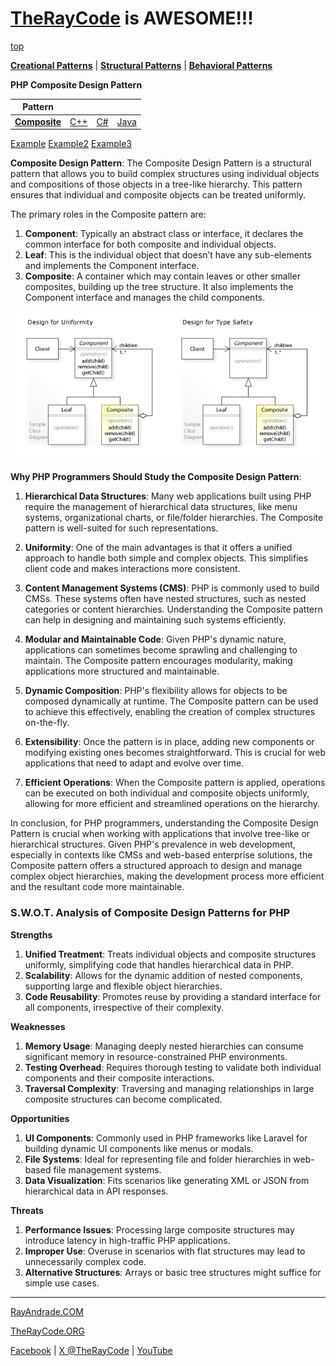 # [TheRayCode](../../../README.md) is AWESOME!!!

[top](../README.md)

**[Creational Patterns](../README.md)** | **[Structural Patterns](../../Structural/README.md)** | **[Behavioral Patterns](../../Behavioral/README.md)**

**PHP Composite Design Pattern**

|Pattern|   |   |   |
|---|---|---|---|
| [**Composite**](README.md) | [C++](../../../CPP/Structural/Composite/README.md) | [C#](../../../Csharp/Structural/Composite/README.md) | [Java](../../../Java/Structural/Composite/README.md) |

[Example](./Example/README.md)  [Example2](./Example2/README.md)  [Example3](./Example3/README.md)  

**Composite Design Pattern**:
The Composite Design Pattern is a structural pattern that allows you to build complex structures using individual objects and compositions of those objects in a tree-like hierarchy. This pattern ensures that individual and composite objects can be treated uniformly.

The primary roles in the Composite pattern are:
1. **Component**: Typically an abstract class or interface, it declares the common interface for both composite and individual objects.
2. **Leaf**: This is the individual object that doesn’t have any sub-elements and implements the Component interface.
3. **Composite**: A container which may contain leaves or other smaller composites, building up the tree structure. It also implements the Component interface and manages the child components.

![This is an image](../../../UMLs/images/Composite/Composite.jpg)

**Why PHP Programmers Should Study the Composite Design Pattern**:
1. **Hierarchical Data Structures**: Many web applications built using PHP require the management of hierarchical data structures, like menu systems, organizational charts, or file/folder hierarchies. The Composite pattern is well-suited for such representations.

2. **Uniformity**: One of the main advantages is that it offers a unified approach to handle both simple and complex objects. This simplifies client code and makes interactions more consistent.

3. **Content Management Systems (CMS)**: PHP is commonly used to build CMSs. These systems often have nested structures, such as nested categories or content hierarchies. Understanding the Composite pattern can help in designing and maintaining such systems efficiently.

4. **Modular and Maintainable Code**: Given PHP's dynamic nature, applications can sometimes become sprawling and challenging to maintain. The Composite pattern encourages modularity, making applications more structured and maintainable.

5. **Dynamic Composition**: PHP's flexibility allows for objects to be composed dynamically at runtime. The Composite pattern can be used to achieve this effectively, enabling the creation of complex structures on-the-fly.

6. **Extensibility**: Once the pattern is in place, adding new components or modifying existing ones becomes straightforward. This is crucial for web applications that need to adapt and evolve over time.

7. **Efficient Operations**: When the Composite pattern is applied, operations can be executed on both individual and composite objects uniformly, allowing for more efficient and streamlined operations on the hierarchy.

In conclusion, for PHP programmers, understanding the Composite Design Pattern is crucial when working with applications that involve tree-like or hierarchical structures. Given PHP's prevalence in web development, especially in contexts like CMSs and web-based enterprise solutions, the Composite pattern offers a structured approach to design and manage complex object hierarchies, making the development process more efficient and the resultant code more maintainable.

### **S.W.O.T. Analysis of Composite Design Patterns for PHP**

**Strengths**  
1. **Unified Treatment**: Treats individual objects and composite structures uniformly, simplifying code that handles hierarchical data in PHP.  
2. **Scalability**: Allows for the dynamic addition of nested components, supporting large and flexible object hierarchies.  
3. **Code Reusability**: Promotes reuse by providing a standard interface for all components, irrespective of their complexity.

**Weaknesses**  
1. **Memory Usage**: Managing deeply nested hierarchies can consume significant memory in resource-constrained PHP environments.  
2. **Testing Overhead**: Requires thorough testing to validate both individual components and their composite interactions.  
3. **Traversal Complexity**: Traversing and managing relationships in large composite structures can become complicated.

**Opportunities**  
1. **UI Components**: Commonly used in PHP frameworks like Laravel for building dynamic UI components like menus or modals.  
2. **File Systems**: Ideal for representing file and folder hierarchies in web-based file management systems.  
3. **Data Visualization**: Fits scenarios like generating XML or JSON from hierarchical data in API responses.

**Threats**  
1. **Performance Issues**: Processing large composite structures may introduce latency in high-traffic PHP applications.  
2. **Improper Use**: Overuse in scenarios with flat structures may lead to unnecessarily complex code.  
3. **Alternative Structures**: Arrays or basic tree structures might suffice for simple use cases.

---

[RayAndrade.COM](https://www.RayAndrade.com)

[TheRayCode.ORG](https://www.TheRayCode.org)

[Facebook](https://www.facebook.com/TheRayCode/) | [X @TheRayCode](https://www.x.com/TheRayCode/) | [YouTube](https://www.youtube.com/TheRayCode/)
